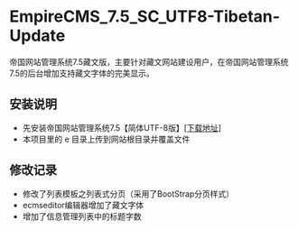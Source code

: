 # EmpireCMS_7.5_SC_UTF8-Tibetan-Update
帝国网站管理系统7.5藏文版，主要针对藏文网站建设用户，在帝国网站管理系统7.5的后台增加支持藏文字体的完美显示。

## 安装说明
- 先安装帝国网站管理系统7.5【简体UTF-8版】[[下载地址]](http://www.phome.net/download/ "帝国软件下载")
- 本项目里的 e 目录上传到网站根目录并覆盖文件

## 修改记录
- 修改了列表模板之列表式分页（采用了BootStrap分页样式）
- ecmseditor编辑器增加了藏文字体
- 增加了信息管理列表中的标题字数
